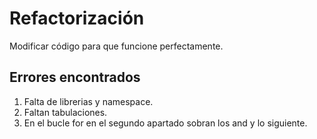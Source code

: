 # Refactorización

Modificar código para que funcione perfectamente.

## Errores encontrados

1. Falta de librerias y namespace.
2. Faltan tabulaciones.
3. En el bucle for en el segundo apartado sobran los and y lo siguiente.